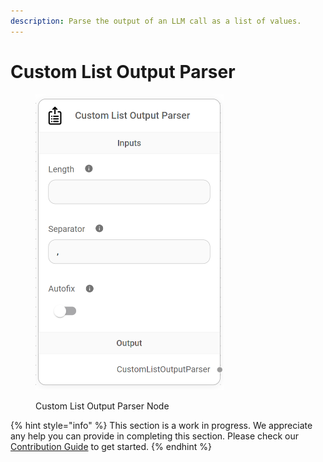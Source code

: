 ```yaml
---
description: Parse the output of an LLM call as a list of values.
---
```


# Custom List Output Parser

<figure><img src="../../../.gitbook/assets/image--126-.png" alt="" width="301"><figcaption><p>Custom List Output Parser Node</p></figcaption></figure>

{% hint style="info" %}
This section is a work in progress. We appreciate any help you can provide in completing this section. Please check our [Contribution Guide](../../../contributing/) to get started.
{% endhint %}
